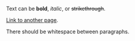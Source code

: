 Text can be **bold**, _italic_, or ~~strikethrough~~.

[Link to another page](./another-page.html).

There should be whitespace between paragraphs.
